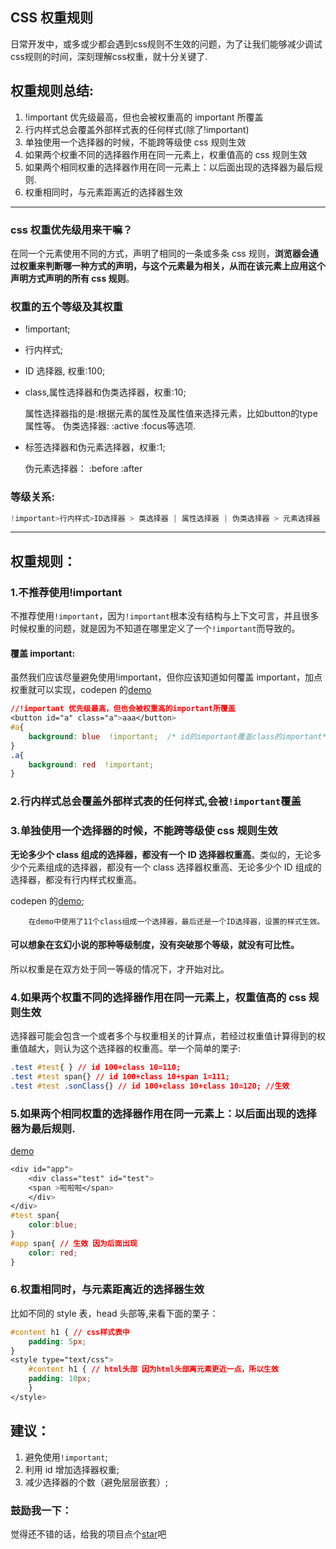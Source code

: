 ## CSS 权重规则

日常开发中，或多或少都会遇到css规则不生效的问题，为了让我们能够减少调试css规则的时间，深刻理解css权重，就十分关键了.

## 权重规则总结:

1. !important 优先级最高，但也会被权重高的 important 所覆盖
2. 行内样式总会覆盖外部样式表的任何样式(除了!important)
3. 单独使用一个选择器的时候，不能跨等级使 css 规则生效
4. 如果两个权重不同的选择器作用在同一元素上，权重值高的 css 规则生效
5. 如果两个相同权重的选择器作用在同一元素上：以后面出现的选择器为最后规则.
6. 权重相同时，与元素距离近的选择器生效

---

### css 权重优先级用来干嘛？

在同一个元素使用不同的方式，声明了相同的一条或多条 css 规则，**浏览器会通过权重来判断哪一种方式的声明，与这个元素最为相关，从而在该元素上应用这个声明方式声明的所有 css 规则**。

### 权重的五个等级及其权重

- !important;
- 行内样式;
- ID 选择器, 权重:100;
- class,属性选择器和伪类选择器，权重:10;

    属性选择器指的是:根据元素的属性及属性值来选择元素，比如button的type属性等。
    伪类选择器: :active :focus等选项.

- 标签选择器和伪元素选择器，权重:1;

    伪元素选择器： :before :after

### 等级关系:

```js
!important>行内样式>ID选择器 > 类选择器 | 属性选择器 | 伪类选择器 > 元素选择器
```
---

## 权重规则：

### 1.不推荐使用!important

不推荐使用`!important`，因为`!important`根本没有结构与上下文可言，并且很多时候权重的问题，就是因为不知道在哪里定义了一个`!important`而导致的。

#### 覆盖 important:

虽然我们应该尽量避免使用!important，但你应该知道如何覆盖 important，加点权重就可以实现，codepen 的[demo](https://codepen.io/OBKoro1/pen/ZoVxgQ)

```css
//!important 优先级最高，但也会被权重高的important所覆盖
<button id="a" class="a">aaa</button>
#a{
    background: blue  !important;  /* id的important覆盖class的important*/
}
.a{
    background: red  !important;
}
```

### 2.行内样式总会覆盖外部样式表的任何样式,会被`!important`覆盖

### 3.单独使用一个选择器的时候，不能跨等级使 css 规则生效

**无论多少个 class 组成的选择器，都没有一个 ID 选择器权重高**。类似的，无论多少个元素组成的选择器，都没有一个 class 选择器权重高、无论多少个 ID 组成的选择器，都没有行内样式权重高。

codepen 的[demo](https://codepen.io/OBKoro1/pen/ZoVxgQ);

        在demo中使用了11个class组成一个选择器，最后还是一个ID选择器，设置的样式生效。

#### 可以想象在玄幻小说的那种等级制度，没有突破那个等级，就没有可比性。

所以权重是在双方处于同一等级的情况下，才开始对比。

### 4.如果两个权重不同的选择器作用在同一元素上，权重值高的 css 规则生效

选择器可能会包含一个或者多个与权重相关的计算点，若经过权重值计算得到的权重值越大，则认为这个选择器的权重高。举一个简单的栗子:

```css
.test #test{ } // id 100+class 10=110;
.test #test span{} // id 100+class 10+span 1=111;
.test #test .sonClass{} // id 100+class 10+class 10=120; //生效
```
### 5.如果两个相同权重的选择器作用在同一元素上：以后面出现的选择器为最后规则.

[demo](https://codepen.io/OBKoro1/pen/jxXKez)

```css
<div id="app">
    <div class="test" id="test">
    <span >啦啦啦</span>
    </div>
</div>
#test span{
    color:blue;
}
#app span{ // 生效 因为后面出现
    color: red;
}
```

### 6.权重相同时，与元素距离近的选择器生效

比如不同的 style 表，head 头部等,来看下面的栗子：

```css
#content h1 { // css样式表中
    padding: 5px;
}
<style type="text/css">
    #content h1 { // html头部 因为html头部离元素更近一点，所以生效
    padding: 10px;
    }
</style>
```

## 建议：

1. 避免使用`!important`;
2. 利用 id 增加选择器权重;
3. 减少选择器的个数（避免层层嵌套）;

### 鼓励我一下：

觉得还不错的话，给我的项目点个[star](https://github.com/OBKoro1/Brush_algorithm)吧

